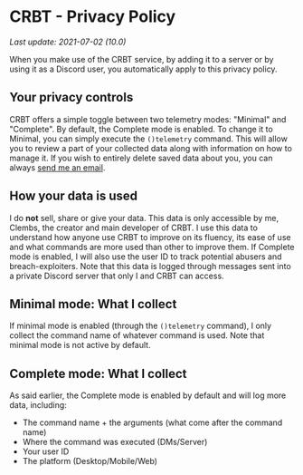 # CRBT - Privacy Policy
 _Last update: 2021-07-02 (10.0)_

When you make use of the CRBT service, by adding it to a server or by using it as a Discord user, you automatically apply to this privacy policy.

## Your privacy controls

CRBT offers a simple toggle between two telemetry modes: "Minimal" and "Complete". By default, the Complete mode is enabled. To change it to Minimal, you can simply execute the `()telemetry` command. This will allow you to review a part of your collected data along with information on how to manage it. If you wish to entirely delete saved data about you, you can always [send me an email](mailto:clembs@clembs.xyz).

## How your data is used

I do __not__ sell, share or give your data. This data is only accessible by me, Clembs, the creator and main developer of CRBT. I use this data to understand how anyone use CRBT to improve on its fluency, its ease of use and what commands are more used than other to improve them. If Complete mode is enabled, I will also use the user ID to track potential abusers and breach-exploiters. Note that this data is logged through messages sent into a private Discord server that only I and CRBT can access.

## Minimal mode: What I collect

If minimal mode is enabled (through the `()telemetry` command), I only collect the command name of whatever command is used.
Note that minimal mode is not active by default.

## Complete mode: What I collect

As said earlier, the Complete mode is enabled by default and will log more data, including:
- The command name + the arguments (what come after the command name)
- Where the command was executed (DMs/Server)
- Your user ID
- The platform (Desktop/Mobile/Web)